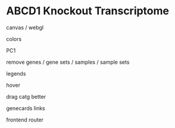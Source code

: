 # ABCD1 Knockout Transcriptome



canvas / webgl


colors


PC1


remove genes / gene sets / samples / sample sets


legends


hover


drag catg better


genecards links


frontend router
